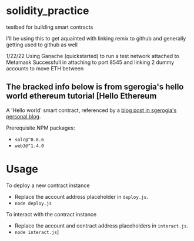 # solidity_practice
testbed for building smart contracts


I'll be using this to get aquainted with linking remix to github and generally getting used to github as well

1/22/22 Using Ganache (quickstarted) to run a test network attached to Metamask
  Successfull in attaching to port 8545 and linking 2 dummy accounts to move ETH between


The bracked info below is from sgerogia's hello world ethereum tutorial
[Hello Ethereum
--------------

A 'Hello world' smart contract, referenced by a [blog post in sgerogia's personal blog](https://sgerogia.github.io/Hello-world-Ganache).

Prerequisite NPM packages:  
* `solc@^0.8.6`
* `web3@^1.4.0`

# Usage
To deploy a new contract instance  
* Replace the account address placeholder in `deploy.js`.
* `node deploy.js`

To interact with the contract instance  
* Replace the account and contract address placeholders in `interact.js`.
* `node interact.js`]